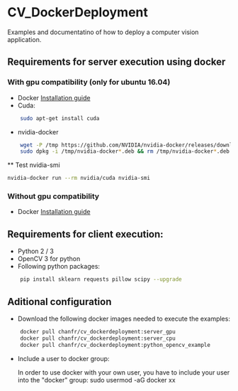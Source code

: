 # CV_DockerDeployment

Examples and documentatino of how to deploy a computer vision application. 

## Requirements for server execution using docker
### With gpu compatibility (only for ubuntu 16.04)
* Docker [Installation guide](https://docs.docker.com/engine/installation/linux/docker-ce/ubuntu/)
* Cuda:
```sh
    sudo apt-get install cuda
   ```
* nvidia-docker
```sh
    wget -P /tmp https://github.com/NVIDIA/nvidia-docker/releases/download/v1.0.1/nvidia-docker_1.0.1-1_amd64.deb
    sudo dpkg -i /tmp/nvidia-docker*.deb && rm /tmp/nvidia-docker*.deb
```

** Test nvidia-smi
```sh
nvidia-docker run --rm nvidia/cuda nvidia-smi
```

### Without gpu compatibility
* Docker [Installation guide](https://docs.docker.com/engine/installation)


## Requirements for client execution:
* Python 2 / 3
* OpenCV 3 for python
* Following python packages:
```sh
    pip install sklearn requests pillow scipy --upgrade
```


## Aditional configuration
* Download the following docker images needed to execute the examples:
```sh
    docker pull chanfr/cv_dockerdeployment:server_gpu
    docker pull chanfr/cv_dockerdeployment:server_cpu
    docker pull chanfr/cv_dockerdeployment:python_opencv_example
```
* Include a user to docker group:

    In order to use docker with your own user, you have to include your user into the "docker" group:
sudo usermod -aG docker <USER>  xx
